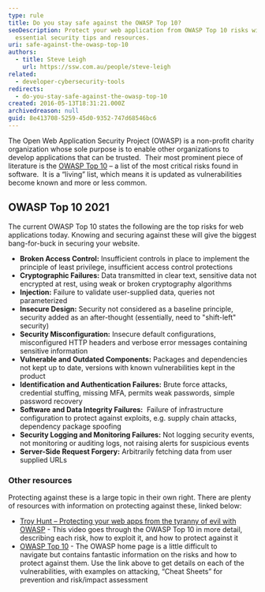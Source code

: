 ```yaml
---
type: rule
title: Do you stay safe against the OWASP Top 10?
seoDescription: Protect your web application from OWASP Top 10 risks with
  essential security tips and resources.
uri: safe-against-the-owasp-top-10
authors:
  - title: Steve Leigh
    url: https://ssw.com.au/people/steve-leigh
related:
  - developer-cybersecurity-tools
redirects:
  - do-you-stay-safe-against-the-owasp-top-10
created: 2016-05-13T18:31:21.000Z
archivedreason: null
guid: 8e413708-5259-45d0-9352-747d68546bc6
---
```


The Open Web Application Security Project (OWASP) is a non-profit charity organization whose sole purpose is to enable other organizations to develop applications that can be trusted.  Their most prominent piece of literature is the [OWASP Top 10](https://owasp.org/Top10/) – a list of the most critical risks found in software.  It is a “living” list, which means it is updated as vulnerabilities become known and more or less common.

<!--endintro-->

## OWASP Top 10 2021

The current OWASP Top 10 states the following are the top risks for web applications today. Knowing and securing against these will give the biggest bang-for-buck in securing your website.

* **Broken Access Control:** Insufficient controls in place to implement the principle of least privilege, insufficient access control protections
* **Cryptographic Failures:** Data transmitted in clear text, sensitive data not encrypted at rest, using weak or broken cryptography algorithms
* **Injection:** Failure to validate user-supplied data, queries not parameterized
* **Insecure Design:** Security not considered as a baseline principle, security added as an after-thought (essentially, need to "shift-left" security)
* **Security Misconfiguration:** Insecure default configurations, misconfigured HTTP headers and verbose error messages containing sensitive information
* **Vulnerable and Outdated Components:** Packages and dependencies not kept up to date, versions with known vulnerabilities kept in the product
* **Identification and Authentication Failures:** Brute force attacks, credential stuffing, missing MFA, permits weak passwords, simple password recovery
* **Software and Data Integrity Failures:**  Failure of infrastructure configuration to protect against exploits, e.g. supply chain attacks, dependency package spoofing
* **Security Logging and Monitoring Failures:** Not logging security events, not monitoring or auditing logs, not raising alerts for suspicious events
* **Server-Side Request Forgery:**  Arbitrarily fetching data from user supplied URLs

### Other resources

Protecting against these is a large topic in their own right. There are plenty of resources with information on protecting against these, linked below:

* [Troy Hunt – Protecting your web apps from the tyranny of evil with OWASP](https://tv.ssw.com/1492/protecting-your-web-apps-from-the-tyranny-of-evil-with-owasp) -
This video goes through the OWASP Top 10 in more detail, describing each risk, how to exploit it, and how to protect against it
* [OWASP Top 10](https://owasp.org/www-project-top-ten/) - The OWASP home page is a little difficult to navigate but contains fantastic information on the risks and how to protect against them. Use the link above to get details on each of the vulnerabilities, with examples on attacking, “Cheat Sheets” for prevention and risk/impact assessment
